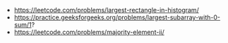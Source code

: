 - https://leetcode.com/problems/largest-rectangle-in-histogram/
- https://practice.geeksforgeeks.org/problems/largest-subarray-with-0-sum/1?
- https://leetcode.com/problems/majority-element-ii/
